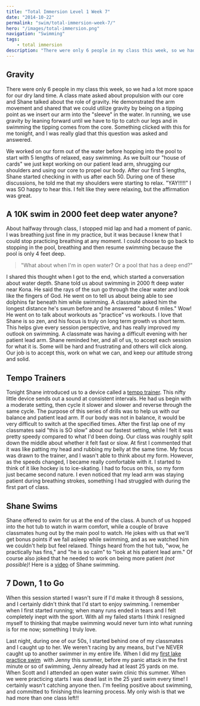 ```yaml
---
title: "Total Immersion Level 1 Week 7"
date: "2014-10-22"
permalink: "swim/total-immersion-week-7/"
hero: "/images/total-immersion.png"
navigation: "Swimming"
tags:
    - total immersion
description: "There were only 6 people in my class this week, so we had a lot more space for our dry land time. A class mate asked about propulsion with our core and Shane talked about the role of gravity."
---
```


## Gravity

There were only 6 people in my class this week, so we had a lot more space for our dry land time. A class mate asked about propulsion with our core and Shane talked about the role of gravity. He demonstrated the arm movement and shared that we could utilize gravity by being on a tipping point as we insert our arm into the "sleeve" in the water. In running, we use gravity by leaning forward until we have to tip to catch our legs and in swimming the tipping comes from the core. Something clicked with this for me tonight, and I was really glad that this question was asked and answered.

We worked on our form out of the water before hopping into the pool to start with 5 lengths of relaxed, easy swimming. As we built our "house of cards" we just kept working on our patient lead arm, shrugging our shoulders and using our core to propel our body. After our first 5 lengths, Shane started checking in with us after each 50. During one of these discussions, he told me that my shoulders were starting to relax. "YAY!!!!!" I was SO happy to hear this. I felt like they were relaxing, but the affirmation was great.

## A 10K swim in 2000 feet deep water anyone?

About halfway through class, I stopped mid lap and had a moment of panic. I was breathing just fine in my practice, but it was because I knew that I could stop practicing breathing at any moment. I could choose to go back to stopping in the pool, breathing and then resume swimming because the pool is only 4 feet deep.

> "What about when I'm in open water? Or a pool that has a deep end?"

I shared this thought when I got to the end, which started a conversation about water depth. Shane told us about swimming in 2000 ft deep water near Kona. He said the rays of the sun go through the clear water and look like the fingers of God. He went on to tell us about being able to see dolphins far beneath him while swimming. A classmate asked him the longest distance he's swum before and he answered "about 6 miles." Wow! He went on to talk about workouts as "practice" vs workouts. I love that Shane is so zen, and his focus is truly on long term growth vs short term. This helps give every session perspective, and has really improved my outlook on swimming. A classmate was having a difficult evening with her patient lead arm. Shane reminded her, and all of us, to accept each session for what it is. Some will be hard and frustrating and others will click along. Our job is to accept this, work on what we can, and keep our attitude strong and solid.

## Tempo Trainers

Tonight Shane introduced us to a device called a [tempo trainer](http://www.amazon.com/gp/product/B005TVYVI2). This nifty little device sends out a sound at consistent intervals. He had us begin with a moderate setting, then cycle it slower and slower and reverse through the same cycle. The purpose of this series of drills was to help us with our balance and patient lead arm. If our body was not in balance, it would be very difficult to switch at the specified times. After the first lap one of my classmates said "this is SO slow" about our fastest setting, while I felt it was pretty speedy compared to what I'd been doing. Our class was roughly split down the middle about whether it felt fast or slow. At first I commented that it was like patting my head and rubbing my belly at the same time. My focus was drawn to the trainer, and I wasn't able to think about my form. However, as the speeds changed, I became really comfortable with it. I started to think of it like hockey is to ice-skating. I had to focus on this, so my form just became second nature. I even noticed that my lead arm was staying patient during breathing strokes, something I had struggled with during the first part of class.

## Shane Swims

Shane offered to swim for us at the end of the class. A bunch of us hopped into the hot tub to watch in warm comfort, while a couple of brave classmates hung out by the main pool to watch. He jokes with us that we'll get bonus points if we fall asleep while swimming, and as we watched him we couldn't help but feel relaxed. Things heard from the hot tub, "wow, he practically has fins," and "he is so calm" to "look at his patient lead arm." Of course also joked that he needed to work on being more patient _(not possible)_! Here is a [video](https://www.youtube.com/watch?v=87-3pUntcz4 "Shane Eversfield Total Immersion") of Shane swimming.

## 7 Down, 1 to Go

When this session started I wasn't sure if I'd make it through 8 sessions, and I certainly didn't think that I'd start to enjoy swimming. I remember when I first started running; when many runs ended in tears and I felt completely inept with the sport. With all my failed starts I think I resigned myself to thinking that maybe swimming would never turn into what running is for me now; something I truly love.

Last night, during one of our 50s, I started behind one of my classmates and I caught up to her. We weren't racing by any means, but I've NEVER caught up to another swimmer in my entire life. When I did my [first lake practice swim](/training/first-open-water-swim/ "First Open Water Swim")  with Jenny this summer, before my panic attack in the first minute or so of swimming, Jenny already had at least 25 yards on me. When Scott and I attended an open water swim clinic this summer. When we were practicing starts I was dead last in the 25 yard swim every time! I certainly wasn't catching anyone then. I'm feeling positive about swimming, and committed to finishing this learning process. My only wish is that we had more than one class left!!
